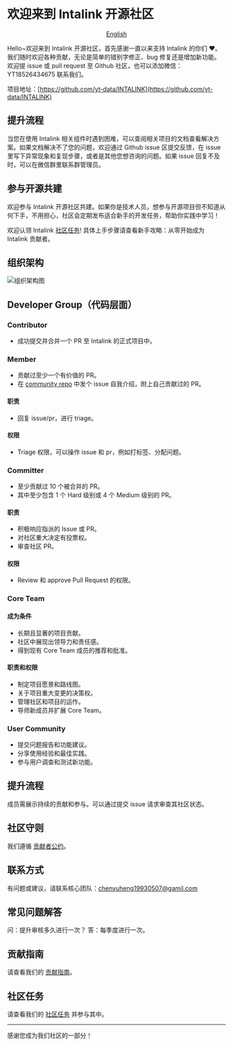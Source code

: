 # 欢迎来到 Intalink 开源社区
<p align="center">
  <a href="https://github.com/YT-DATA/community/blob/main/README.md">English</a>
</p>
Hello~欢迎来到 Intalink 开源社区，首先感谢一直以来支持 Intalink 的你们 ❤️。我们随时欢迎各种贡献，无论是简单的错别字修正、bug 修复还是增加新功能。欢迎提 issue 或 pull request 至 Github 社区，也可以添加微信：YT18526434675 联系我们。

项目地址：[https://github.com/yt-data/INTALINK](https://github.com/yt-data/INTALINK)

## 提升流程

当您在使用 Intalink 相关组件时遇到困难，可以查阅相关项目的文档查看解决方案。如果文档解决不了您的问题，欢迎通过 Github issue 区提交反馈，在 issue 里写下异常现象和复现步骤，或者是其他您想咨询的问题。如果 issue 回复不及时，可以在微信群里联系群管理员。

## 参与开源共建

欢迎参与 Intalink 开源社区共建。如果你是技术人员，想参与开源项目但不知道从何下手，不用担心，社区会定期发布适合新手的开发任务，帮助你实践中学习！

欢迎认领 Intalink [社区任务](https://github.com/yt-data/community/issues/1)! 具体上手步骤请查看新手攻略：从零开始成为 Intalink 贡献者。

## 组织架构

![组织架构图](https://github.com/yt-data/INTALINK/assets/162880729/f371b48e-7b65-4333-ab4c-e0e9e43f7d8e)

## Developer Group（代码层面）

### Contributor
- 成功提交并合并一个 PR 至 Intalink 的正式项目中。

### Member
- 贡献过至少一个有价值的 PR。
- 在 [community repo](https://github.com/ytlmd/community/issues) 中发个 issue 自我介绍，附上自己贡献过的 PR。

#### 职责
- 回复 issue/pr，进行 triage。

#### 权限
- Triage 权限，可以操作 issue 和 pr，例如打标签、分配问题。

### Committer
- 至少贡献过 10 个被合并的 PR。
- 其中至少包含 1 个 Hard 级别或 4 个 Medium 级别的 PR。

#### 职责
- 积极响应指派的 Issue 或 PR。
- 对社区重大决定有投票权。
- 审查社区 PR。

#### 权限
- Review 和 approve Pull Request 的权限。

### Core Team

#### 成为条件
- 长期且显著的项目贡献。
- 社区中展现出领导力和责任感。
- 得到现有 Core Team 成员的推荐和批准。

#### 职责和权限
- 制定项目愿景和路线图。
- 关于项目重大变更的决策权。
- 管理社区和项目的运作。
- 导师新成员并扩展 Core Team。

### User Community
- 提交问题报告和功能建议。
- 分享使用经验和最佳实践。
- 参与用户调查和测试新功能。

## 提升流程
成员需展示持续的贡献和参与。可以通过提交 issue 请求审查其社区状态。

## 社区守则
我们遵循 [贡献者公约](https://www.contributor-covenant.org/zh-tw/)。

## 联系方式
有问题或建议，请联系核心团队：[chenyuheng19930507@gamil.com](mailto:chenyuheng19930507@gamil.com)

## 常见问题解答
问：提升审核多久进行一次？
答：每季度进行一次。

## 贡献指南
请查看我们的 [贡献指南](/CONTRIBUTING.md)。

## 社区任务
请查看我们的 [社区任务](https://github.com/yt-data/community/issues/1) 并参与其中。

---

感谢您成为我们社区的一部分！
